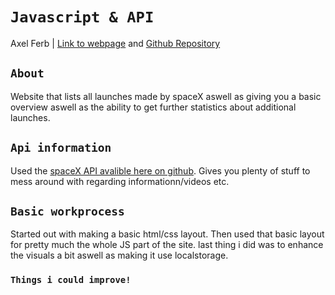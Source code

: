 # `Javascript & API`
Axel Ferb | [Link to webpage](http://axelferb.se/spacex/) and [Github Repository](https://github.com/axelferb/axel_ferb_ajax)

## `About`
Website that lists all launches made by spaceX aswell as giving you a basic overview aswell as the ability to get further statistics about additional launches.

## `Api information`
Used the [spaceX API avalible here on github](https://github.com/r-spacex/SpaceX-API/wiki). Gives you plenty of stuff to mess around with regarding informationn/videos etc.

## `Basic workprocess`
Started out with making a basic html/css layout. Then used that basic layout for pretty much the whole JS part of the site. last thing i did was to enhance the visuals a bit aswell as making it use localstorage.
### `Things i could improve!`
